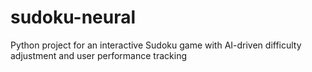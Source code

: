 # sudoku-neural
 Python project for an interactive Sudoku game with AI-driven difficulty adjustment and user performance tracking
